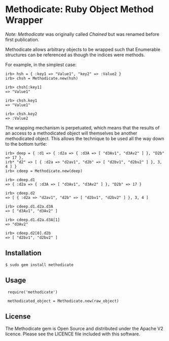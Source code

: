 Methodicate: Ruby Object Method Wrapper
=======================================
*Note:* _Methodicate_ was originally called _Chained_ but was renamed
before first publication.

Methodicate allows arbitrary objects to be wrapped such that Enumerable
structures can be referenced as though the indices were methods.

For example, in the simplest case:

    irb> hsh = { :key1 => "Value1", "key2" => :Value2 }
    irb> chsh = Methodicate.new(hsh)
    
    irb> chsh[:key1]
    => "Value1"
    
    irb> chsh.key1
    => "Value1"
    
    irb> chsh.key2
    => :Value2

The wrapping mechanism is perpetuated, which means that the results of
an access to a methodicated object will themselves be another methodicated
object.  This allows the technique to be used all the way down to the
bottom turtle:

    irb> deep = { :d1 => { :d2a => { :d3A => [ "d3Av1", "d3Av2" ] }, "D2b" => 17 },
    irb* "d2" => [ { :d2a => "d2av1", "d2b" => [ "d2bv1", "d2bv2" ] }, 3, 4 ] }
    irb> cdeep = Methodicate.new(deep)
    
    irb> cdeep.d1
    => { :d2a => { :d3A => [ "d3Av1", "d3Av2" ] }, "D2b" => 17 }
    
    irb> cdeep.d2
    => [ { :d2a => "d2av1", "d2b" => [ "d2bv1", "d2bv2" ] }, 3, 4 ]
    
    irb> cdeep.d1.d2a.d3A
    => [ "d3Av1", "d3Av2" ]
    
    irb> cdeep.d1.d2a.d3A[1]
    => "d3Av2"
    
    irb> cdeep.d2[0].d2b
    => [ "d2bv1", "d2bv2" ]


Installation
------------

    $ sudo gem install methodicate

Usage
-----

     require('methodicate')
     
     methodicated_object = Methodicate.new(raw_object)


License
-------

The Methodicate gem is Open Source and distributed under the Apache V2 licence.
Please see the LICENCE file included with this software.
